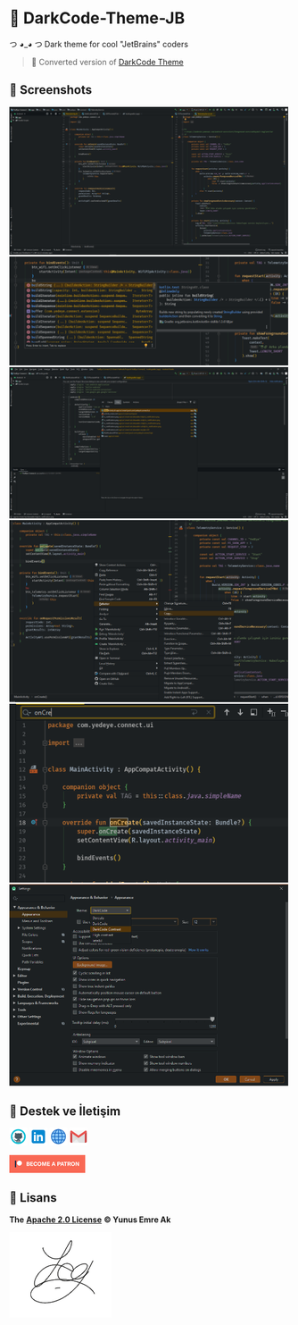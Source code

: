 # 🖤 DarkCode-Theme-JB
つ ◕_◕ つ Dark theme for cool "JetBrains" coders

> 💱 Converted version of [DarkCode Theme](https://marketplace.visualstudio.com/items?itemName=yedhrab.darkcode-theme-adopted-python-and-markdown)

## 🤳 Screenshots

<div>
	<img src="../.github/assets/ui.png" width="500" /> </br>
	<img src="../.github/assets/complation_widget.png" width="500" /> </br>
	<img src="../.github/assets/darkcode_search.png" width="500" /> </br>
	<img src="../.github/assets/menu.png" width="500" /> </br>
	<img src="../.github/assets/search_widget.png" width="500" /> </br>
	<img src="../.github/assets/settings_appearance.png" width="500" /> </br>
</dev>

## 💖 Destek ve İletişim

​[​![Github](../.github/assets/github_32px.png)​](https://github.com/yedhrab) [​![LinkedIn](../.github/assets/linkedin_32px.png)​](https://www.linkedin.com/in/yemreak/) [​![Website](../.github/assets/geography_32px.png)​](https://yemreak.com/) [​![Mail](../.github/assets/gmail_32px.png)​](mailto:yemreak.com@gmail.com?subject=DarkCode-Theme-JB%20%7C%20GitHub)​

​[​![Patreon](../.github/assets/become_a_patron_32px.png)](https://www.patreon.com/yemreak/)

## 🔏 Lisans

**The** [**Apache 2.0 License**](https://choosealicense.com/licenses/apache-2.0/) **©️ Yunus Emre Ak**

![YEmreAk](../.github/assets/ysigniture-trans.png)

